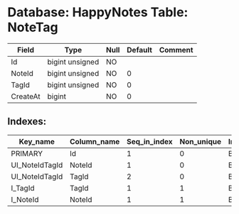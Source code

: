# Database: HappyNotes Table: NoteTag

 Field    | Type            | Null | Default | Comment
----------|-----------------|------|---------|---------
 Id       | bigint unsigned | NO   |         |
 NoteId   | bigint unsigned | NO   | 0       |
 TagId    | bigint unsigned | NO   | 0       |
 CreateAt | bigint          | NO   | 0       |

## Indexes: 

 Key_name       | Column_name | Seq_in_index | Non_unique | Index_type | Visible
----------------|-------------|--------------|------------|------------|---------
 PRIMARY        | Id          |            1 |          0 | BTREE      | YES
 UI_NoteIdTagId | NoteId      |            1 |          0 | BTREE      | YES
 UI_NoteIdTagId | TagId       |            2 |          0 | BTREE      | YES
 I_TagId        | TagId       |            1 |          1 | BTREE      | YES
 I_NoteId       | NoteId      |            1 |          1 | BTREE      | YES
